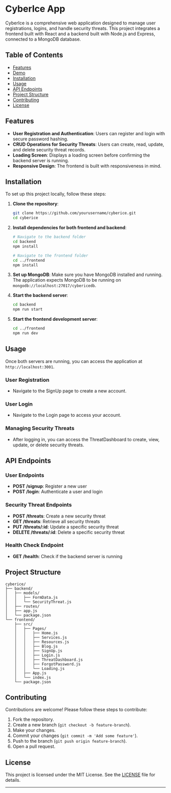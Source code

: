 # CyberIce App

CyberIce is a comprehensive web application designed to manage user registrations, logins, and handle security threats. This project integrates a frontend built with React and a backend built with Node.js and Express, connected to a MongoDB database.

## Table of Contents

- [Features](#features)
- [Demo](#demo)
- [Installation](#installation)
- [Usage](#usage)
- [API Endpoints](#api-endpoints)
- [Project Structure](#project-structure)
- [Contributing](#contributing)
- [License](#license)

## Features

- **User Registration and Authentication**: Users can register and login with secure password hashing.
- **CRUD Operations for Security Threats**: Users can create, read, update, and delete security threat records.
- **Loading Screen**: Displays a loading screen before confirming the backend server is running.
- **Responsive Design**: The frontend is built with responsiveness in mind.

## Installation

To set up this project locally, follow these steps:

1. **Clone the repository**:
   ```bash
   git clone https://github.com/yourusername/cyberice.git
   cd cyberice
   ```

2. **Install dependencies for both frontend and backend**:
   ```bash
   # Navigate to the backend folder
   cd backend
   npm install

   # Navigate to the frontend folder
   cd ../frontend
   npm install
   ```

3. **Set up MongoDB**:
   Make sure you have MongoDB installed and running. The application expects MongoDB to be running on `mongodb://localhost:27017/cybericedb`.

4. **Start the backend server**:
   ```bash
   cd backend
   npm run start
   ```

5. **Start the frontend development server**:
   ```bash
   cd ../frontend
   npm run dev
   ```

## Usage

Once both servers are running, you can access the application at `http://localhost:3001`.

### User Registration

- Navigate to the SignUp page to create a new account.

### User Login

- Navigate to the Login page to access your account.

### Managing Security Threats

- After logging in, you can access the ThreatDashboard to create, view, update, or delete security threats.

## API Endpoints

### User Endpoints

- **POST /signup**: Register a new user
- **POST /login**: Authenticate a user and login

### Security Threat Endpoints

- **POST /threats**: Create a new security threat
- **GET /threats**: Retrieve all security threats
- **PUT /threats/:id**: Update a specific security threat
- **DELETE /threats/:id**: Delete a specific security threat

### Health Check Endpoint

- **GET /health**: Check if the backend server is running

## Project Structure

```
cyberice/
├── backend/
│   ├── models/
│   │   ├── FormData.js
│   │   └── SecurityThreat.js
│   ├── routes/
│   ├── app.js
│   └── package.json
└── frontend/
    ├── src/
    │   ├── Pages/
    │   │   ├── Home.js
    │   │   ├── Services.js
    │   │   ├── Resources.js
    │   │   ├── Blog.js
    │   │   ├── SignUp.js
    │   │   ├── Login.js
    │   │   ├── ThreatDashboard.js
    │   │   ├── ForgotPassword.js
    │   │   └── Loading.js
    │   ├── App.js
    │   └── index.js
    └── package.json
```

## Contributing

Contributions are welcome! Please follow these steps to contribute:

1. Fork the repository.
2. Create a new branch (`git checkout -b feature-branch`).
3. Make your changes.
4. Commit your changes (`git commit -m 'Add some feature'`).
5. Push to the branch (`git push origin feature-branch`).
6. Open a pull request.

## License

This project is licensed under the MIT License. See the [LICENSE](LICENSE) file for details.

---
